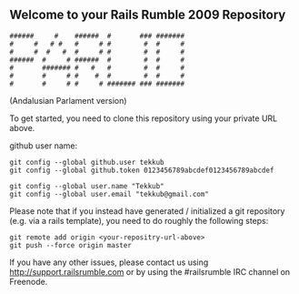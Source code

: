 ## Welcome to your Rails Rumble 2009 Repository

    ######     #    ######  #       ### ####### 
    #     #   # #   #     # #        #  #     # 
    #     #  #   #  #     # #        #  #     # 
    ######  #     # ######  #        #  #     # 
    #       ####### #   #   #        #  #     # 
    #       #     # #    #  #        #  #     # 
    #       #     # #     # ####### ### ####### 
                                            
(Andalusian Parlament version)

To get started, you need to clone this repository
using your private URL above.

github user name:

    git config --global github.user tekkub
    git config --global github.token 0123456789abcdef0123456789abcdef

    git config --global user.name "Tekkub"
    git config --global user.email "tekkub@gmail.com"

Please note that if you instead have generated / initialized
a git repository (e.g. via a rails template), you need to
do roughly the following steps:

    git remote add origin <your-repositry-url-above>
    git push --force origin master
  
If you have any other issues, please contact us using
http://support.railsrumble.com or by using the #railsrumble
IRC channel on Freenode.
